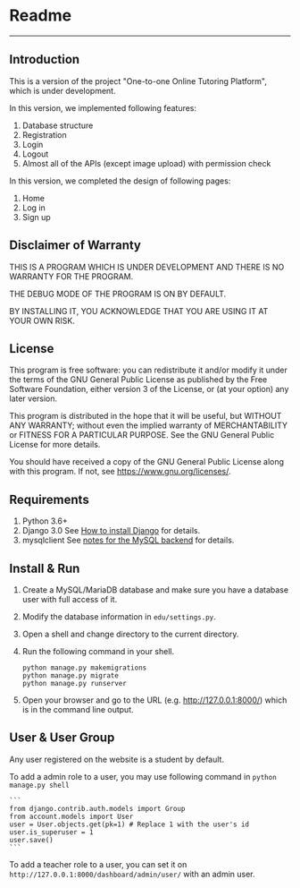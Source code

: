 # Readme

------

## Introduction

This is a version of the project "One-to-one Online Tutoring Platform", which is under development.

In this version, we implemented following features:

1. Database structure
2. Registration
3. Login
4. Logout
5. Almost all of the APIs (except image upload) with permission check

In this version, we completed the design of following pages:

1. Home
2. Log in
3. Sign up

## Disclaimer of Warranty

THIS IS A PROGRAM WHICH IS UNDER DEVELOPMENT AND THERE IS NO WARRANTY FOR THE PROGRAM. 

THE DEBUG MODE OF THE PROGRAM IS ON BY DEFAULT.

BY INSTALLING IT, YOU ACKNOWLEDGE THAT YOU ARE USING IT AT YOUR OWN RISK.

## License

This program is free software: you can redistribute it and/or modify
it under the terms of the GNU General Public License as published by
the Free Software Foundation, either version 3 of the License, or
(at your option) any later version.

This program is distributed in the hope that it will be useful,
but WITHOUT ANY WARRANTY; without even the implied warranty of
MERCHANTABILITY or FITNESS FOR A PARTICULAR PURPOSE.  See the
GNU General Public License for more details.

You should have received a copy of the GNU General Public License
along with this program.  If not, see <https://www.gnu.org/licenses/>.

## Requirements

1. Python 3.6+
2. Django 3.0 See [How to install Django](https://docs.djangoproject.com/en/3.0/topics/install/) for details.
3. mysqlclient See [notes for the MySQL backend](https://docs.djangoproject.com/en/3.0/ref/databases/#mysql-notes) for details.

## Install & Run

1. Create a MySQL/MariaDB database and make sure you have a database user with full access of it.
2. Modify the database information in `edu/settings.py`.
3. Open a shell and change directory to the current directory.
4. Run the following command in your shell.

    ```
    python manage.py makemigrations
    python manage.py migrate
    python manage.py runserver
    ```

5. Open your browser and go to the URL (e.g. http://127.0.0.1:8000/) which is in the command line output.

## User & User Group

Any user registered on the website is a student by default.

To add a admin role to a user, you may use following command in `python manage.py shell`

    ```
    from django.contrib.auth.models import Group
    from account.models import User
    user = User.objects.get(pk=1) # Replace 1 with the user's id
    user.is_superuser = 1
    user.save()
    ```
	
To add a teacher role to a user, you can set it on `http://127.0.0.1:8000/dashboard/admin/user/` with an admin user.